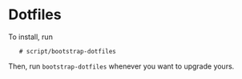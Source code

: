 # Dotfiles

To install, run 

```
   # script/bootstrap-dotfiles
```

Then, run `bootstrap-dotfiles` whenever you want to upgrade yours.

